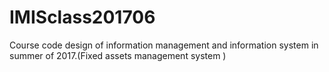 # IMISclass201706
Course code design of information management and information system in summer of 2017.(Fixed assets management system )
